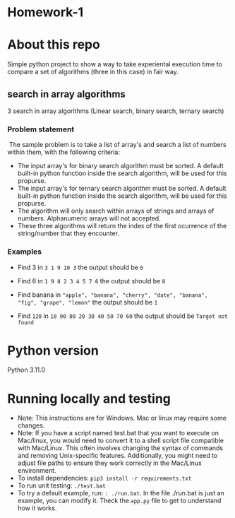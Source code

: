# Homework-1
# About this repo

Simple python project to show a way to take experiental execution time to compare a set of algorithms (three in this case) in fair way.

## search in array algorithms

3 search in array algorithms (Linear search, binary search, ternary search)

### Problem statement
​
The sample problem is to take a list of array's and search a list of numbers within them, with  the following criteria:

* The input array's for binary search algorithm must be sorted. A default built-in python function inside the search algorithm, will be used for this propurse.
* The input array's for ternary search algorithm must be sorted. A default built-in python function inside the search algorithm, will be used for this propurse.
* The algorithm will only search within arrays of strings and arrays of numbers.  Alphanumeric arrays will not accepted. 
* These three algorithms will return the index of the first ocurrence of the string/number that they encounter. 

### Examples

* Find 3 in  `3 1 9 10 3` the output should be `0`

* Find 6 in  `1 9 8 2 3 4 5 7 6` the output should be `8`

* Find banana in  `"apple", "banana", "cherry", "date", "banana", "fig", "grape", "lemon"` the output should be `1`

* Find `120` in `10 90 80 20 30 40 50 70 60` the output should be `Target not found`


# Python version
Python 3.11.0
​
# Running locally and testing

* Note: This instructions are for Windows. Mac or linux may require some changes. 
* Note: If you have a script named test.bat that you want to execute on Mac/linux, you would need to convert it to a shell script file compatible with Mac/Linux. This often involves changing the syntax of commands and removing Unix-specific features. Additionally, you might need to adjust file paths to ensure they work correctly in the Mac/Linux environment.
* To install dependencies: `pip3 install -r requirements.txt`
* To run unit testing: `./test.bat`
* To try a default example, run: `: ./run.bat`. In the file ./run.bat is just an example, you can modify it. Theck the `app.py` file to get to understand how it works.


